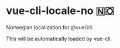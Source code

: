 # vue-cli-locale-no 🇳🇴

Norwegian localization for @vue/cli.

This will be automatically loaded by vue-cli.